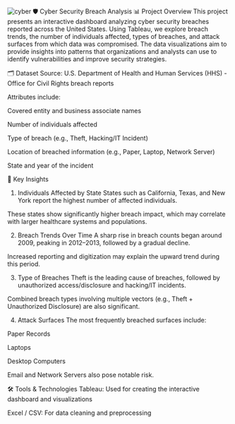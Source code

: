 ![cyber](https://github.com/user-attachments/assets/4d5d7444-4148-4ae7-9182-5e96570099b4)
🛡️ Cyber Security Breach Analysis
📊 Project Overview
This project presents an interactive dashboard analyzing cyber security breaches reported across the United States. Using Tableau, we explore breach trends, the number of individuals affected, types of breaches, and attack surfaces from which data was compromised. The data visualizations aim to provide insights into patterns that organizations and analysts can use to identify vulnerabilities and improve security strategies.

🗂️ Dataset
Source: U.S. Department of Health and Human Services (HHS) - Office for Civil Rights breach reports

Attributes include:

Covered entity and business associate names

Number of individuals affected

Type of breach (e.g., Theft, Hacking/IT Incident)

Location of breached information (e.g., Paper, Laptop, Network Server)

State and year of the incident

📌 Key Insights
1. Individuals Affected by State
States such as California, Texas, and New York report the highest number of affected individuals.

These states show significantly higher breach impact, which may correlate with larger healthcare systems and populations.

2. Breach Trends Over Time
A sharp rise in breach counts began around 2009, peaking in 2012–2013, followed by a gradual decline.

Increased reporting and digitization may explain the upward trend during this period.

3. Type of Breaches
Theft is the leading cause of breaches, followed by unauthorized access/disclosure and hacking/IT incidents.

Combined breach types involving multiple vectors (e.g., Theft + Unauthorized Disclosure) are also significant.

4. Attack Surfaces
The most frequently breached surfaces include:

Paper Records

Laptops

Desktop Computers

Email and Network Servers also pose notable risk.

🛠️ Tools & Technologies
Tableau: Used for creating the interactive dashboard and visualizations

Excel / CSV: For data cleaning and preprocessing
